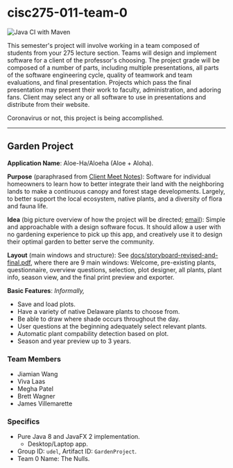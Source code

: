 # cisc275-011-team-0

![Java CI with Maven](https://github.com/CISC275-S2020/team-11-0/workflows/Java%20CI%20with%20Maven/badge.svg)

This semester's project will involve working in a team composed of students from your 275 lecture section. Teams will design and implement software for a client of the professor's choosing. The project grade will be composed of a number of parts, including multiple presentations, all parts of the software engineering cycle, quality of teamwork and team evaluations, and final presentation. Projects which pass the final presentation may present their work to faculty, administration, and adoring fans. Client may select any or all software to use in presentations and distribute from their website.

Coronavirus or not, this project is being accomplished.

---

## Garden Project

**Application Name**: Aloe-Ha/Aloeha (Aloe + Aloha).

**Purpose** (paraphrased from [Client Meet Notes](docs/client-meet-notes.md)): Software for individual homeowners to learn how to better integrate their land with the neighboring lands to make a continuous canopy and forest stage developments. Largely, to better support the local ecosystem, native plants, and a diversity of flora and fauna life.

**Idea** (big picture overview of how the project will be directed; [email](docs/march-18-2020-email-client-powerpoint.md)): Simple and approachable with a design software focus. It should allow a user with no gardening experience to pick up this app, and creatively use it to design their optimal garden to better serve the community.

**Layout** (main windows and structure): See [docs/storyboard-revised-and-final.pdf](docs/storyboard-revised-and-final.pdf), where there are 9 main windows: Welcome, pre-existing plants, questionnaire, overview questions, selection, plot designer, all plants, plant info, season view, and the final print preview and exporter.

**Basic Features**: *Informally,*
 - Save and load plots.
 - Have a variety of native Delaware plants to choose from.
 - Be able to draw where shade occurs throughout the day.
 - User questions at the beginning adequately select relevant plants.
 - Automatic plant compability detection based on plot.
 - Season and year preview up to 3 years.

### Team Members

 - Jiamian Wang
 - Viva Laas
 - Megha Patel
 - Brett Wagner
 - James Villemarette

### Specifics

 - Pure Java 8 and JavaFX 2 implementation.
	- Desktop/Laptop app.
 - Group ID: `udel`, Artifact ID: `GardenProject`.
 - Team 0 Name: The Nulls.
